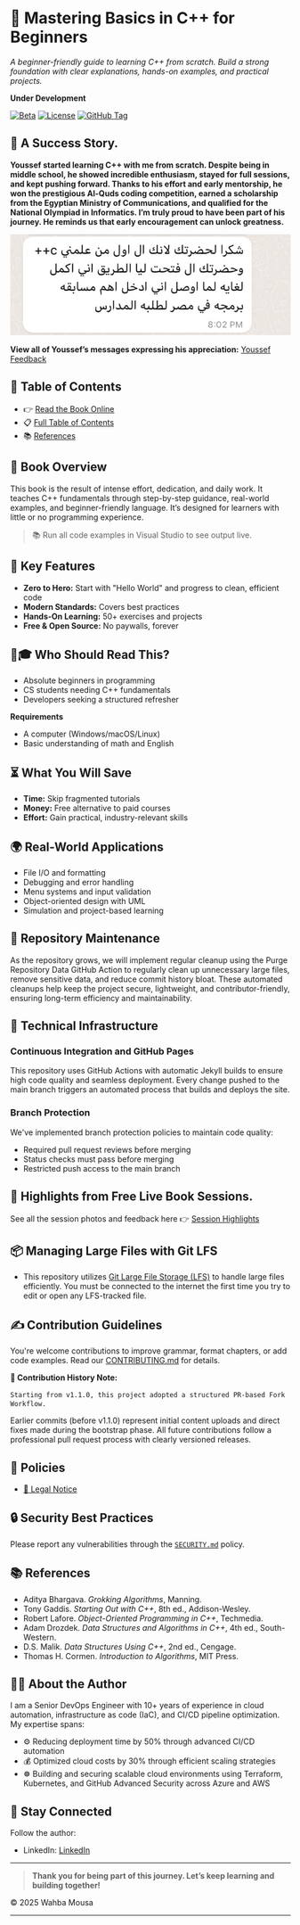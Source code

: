 # 🚀 Mastering Basics in C++ for Beginners
*A beginner-friendly guide to learning C++ from scratch. Build a strong foundation with clear explanations, hands-on examples, and practical projects.*

**Under Development**

[![Beta](https://img.shields.io/badge/Status-Beta-Purple)](https://github.com/AIOps-Vision/Mastering-Basics-in-Cpp-for-Beginners)
[![License](https://img.shields.io/badge/License-CC_BY--NC_4.0-lightgrey)](https://creativecommons.org/licenses/by-nc/4.0/)
[![GitHub Tag](https://img.shields.io/github/v/tag/AIOps-Vision/Mastering-Basics-in-Cpp-for-Beginners)](https://github.com/AIOps-Vision/Mastering-Basics-in-Cpp-for-Beginners/tags)
<!-- [![GitHub Release](https://img.shields.io/github/v/release/AIOps-Vision/Mastering-Basics-in-Cpp-for-Beginners?sort=semver)](https://github.com/AIOps-Vision/Mastering-Basics-in-Cpp-for-Beginners/releases)
[![pages build and deployment #1](https://github.com/AIOps-Vision/Mastering-Basics-in-Cpp-for-Beginners/actions/workflows/pages/pages-build-deployment/badge.svg?branch=main)](https://github.com/AIOps-Vision/Mastering-Basics-in-Cpp-for-Beginners/actions/workflows/pages/pages-build-deployment) -->

## 📸 A Success Story.
**Youssef started learning C++ with me from scratch. Despite being in middle school, he showed incredible enthusiasm, stayed for full sessions, and kept pushing forward. Thanks to his effort and early mentorship, he won the prestigious Al-Quds coding competition, earned a scholarship from the Egyptian Ministry of Communications, and qualified for the National Olympiad in Informatics. I’m truly proud to have been part of his journey. He reminds us that early encouragement can unlock greatness.**

![See More](./source/images/feedback/3-3-youseeffeedback.png)

**View all of Youssef’s messages expressing his appreciation:** [Youssef Feedback](./source/Success-Story.md)

## 📅 Table of Contents
- 👉 [Read the Book Online](https://wahba.aiopsvision.com/)
- 📋 [Full Table of Contents](./index.md)
- 📚 [References](#-references)
<!-- - 📖 [Book Overview](#-book-overview)
- 🎯 [Key Features](#-key-features)
- 🎓 [Who Should Read This?](#-who-should-read-this)
- ⏳ [What You Will Save](#-what-you-will-save)
- 🌍 [Real-World Applications](#-real-world-applications)
- 📸 [A Success Story](#-a-success-story)
- 🧹 [Repository Maintenance](#-repository-maintenance)
- 🚀 [Technical Infrastructure](#-technical-infrastructure)
- 📦 [Managing Large Files with Git LFS](#-managing-large-files-with-git-lfs)
- 🔒 [Security Best Practices](#-security-best-practices)
- ✍️ [Contribution Guidelines](#️-contribution-guidelines)
- 📂 [Resources](#-resources)
- 📸 [Highlights from Free Live Book Sessions](#-highlights-from-free-live-book-sessions)
- 👨‍💻 [About the Author](#-about-the-author)
- 📩 [Stay Connected](#-stay-connected) -->

## 📖 Book Overview
This book is the result of intense effort, dedication, and daily work. It teaches C++ fundamentals through step-by-step guidance, real-world examples, and beginner-friendly language. It’s designed for learners with little or no programming experience.

> 📚 Run all code examples in Visual Studio to see output live.

## 🎯 Key Features
- **Zero to Hero:** Start with "Hello World" and progress to clean, efficient code
- **Modern Standards:** Covers best practices
- **Hands-On Learning:** 50+ exercises and projects
- **Free & Open Source:** No paywalls, forever

## 👩🎓 Who Should Read This?
- Absolute beginners in programming
- CS students needing C++ fundamentals
- Developers seeking a structured refresher

**Requirements**
- A computer (Windows/macOS/Linux)
- Basic understanding of math and English

## ⏳ What You Will Save
- **Time:** Skip fragmented tutorials
- **Money:** Free alternative to paid courses
- **Effort:** Gain practical, industry-relevant skills

## 🌍 Real-World Applications
- File I/O and formatting
- Debugging and error handling
- Menu systems and input validation
- Object-oriented design with UML
- Simulation and project-based learning

## 🧹 Repository Maintenance
As the repository grows, we will implement regular cleanup using the Purge Repository Data GitHub Action to regularly clean up unnecessary large files, remove sensitive data, and reduce commit history bloat. These automated cleanups help keep the project secure, lightweight, and contributor-friendly, ensuring long-term efficiency and maintainability.

## 🚀 Technical Infrastructure

### Continuous Integration and GitHub Pages
This repository uses GitHub Actions with automatic Jekyll builds to ensure high code quality and seamless deployment. Every change pushed to the main branch triggers an automated process that builds and deploys the site.

### Branch Protection
We've implemented branch protection policies to maintain code quality:

- Required pull request reviews before merging
- Status checks must pass before merging
- Restricted push access to the main branch

## 📸 Highlights from Free Live Book Sessions.
See all the session photos and feedback here 👉 [Session Highlights](./source/feedback.md)

## 📦 Managing Large Files with Git LFS
- This repository utilizes [Git Large File Storage (LFS)](https://git-lfs.github.com/) to handle large files efficiently. You must be connected to the internet the first time you try to edit or open any LFS-tracked file.

## ✍️ Contribution Guidelines
You're welcome contributions to improve grammar, format chapters, or add code examples. Read our [CONTRIBUTING.md](./source/CONTRIBUTING.md) for details.

**📌 Contribution History Note:**

	Starting from v1.1.0, this project adopted a structured PR-based Fork Workflow.
Earlier commits (before v1.1.0) represent initial content uploads and direct fixes made during the bootstrap phase.
All future contributions follow a professional pull request process with clearly versioned releases.

## 📂 Policies
- [📜 Legal Notice](./source/CODE_OF_CONDUCT.md)

## 🔒 Security Best Practices
Please report any vulnerabilities through the [`SECURITY.md`](./source/SECURITY.md) policy.

## 📚 References
- Aditya Bhargava. *Grokking Algorithms*, Manning.
- Tony Gaddis. *Starting Out with C++*, 8th ed., Addison-Wesley.
- Robert Lafore. *Object-Oriented Programming in C++*, Techmedia.
- Adam Drozdek. *Data Structures and Algorithms in C++*, 4th ed., South-Western.
- D.S. Malik. *Data Structures Using C++*, 2nd ed., Cengage.
- Thomas H. Cormen. *Introduction to Algorithms*, MIT Press.

## 👨‍💻 About the Author
I am a Senior DevOps Engineer with 10+ years of experience in cloud automation, infrastructure as code (IaC), and CI/CD pipeline optimization. My expertise spans:

- ⚙️ Reducing deployment time by 50% through advanced CI/CD automation
- 💰 Optimized cloud costs by 30% through efficient scaling strategies
- ☸️ Building and securing scalable cloud environments using Terraform, Kubernetes, and GitHub Advanced Security across Azure and AWS

## 📩 Stay Connected
Follow the author:
- LinkedIn: [LinkedIn](https://www.linkedin.com/in/wahbamousa/)

---

> **Thank you for being part of this journey. Let’s keep learning and building together!**

© 2025 Wahba Mousa

---
